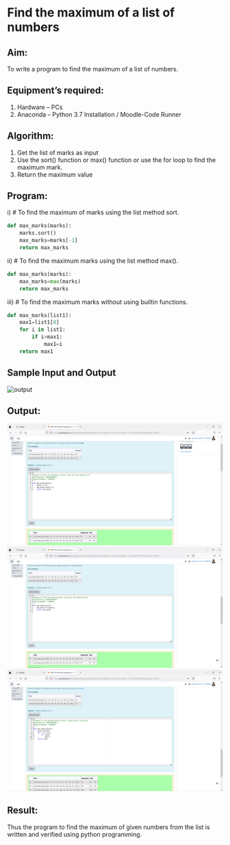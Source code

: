 # Find the maximum of a list of numbers
## Aim:
To write a program to find the maximum of a list of numbers.
## Equipment’s required:
1.	Hardware – PCs
2.	Anaconda – Python 3.7 Installation / Moodle-Code Runner
## Algorithm:
1.	Get the list of marks as input
2.	Use the sort() function or max() function or use the for loop to find the maximum mark.
3.	Return the maximum value
## Program:

i)	# To find the maximum of marks using the list method sort.
```Python
def max_marks(marks):
    marks.sort()
    max_marks=marks[-1]
    return max_marks    


```

ii)	# To find the maximum marks using the list method max().
```Python
def max_marks(marks):
    max_marks=max(marks)
    return max_marks


```

iii) # To find the maximum marks without using builtin functions.
```Python
def max_marks(list1):
    max1=list1[0]
    for i in list1:
        if i>max1:
            max1=i
    return max1  

```
## Sample Input and Output
![output](./img/max_marks1.jpg) 

## Output:
![output1](./1.png)
![output](./2.png)
![output](./3.png)
## Result:
Thus the program to find the maximum of given numbers from the list is written and verified using python programming.